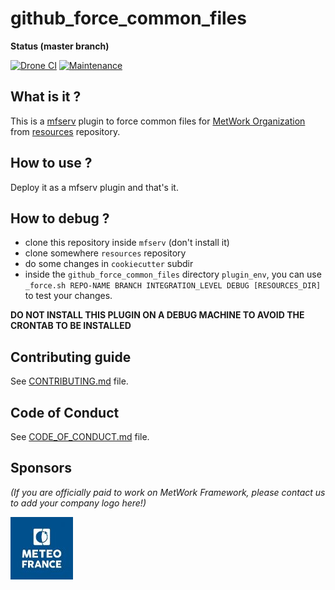 # github_force_common_files

[//]: # (automatically generated from https://github.com/metwork-framework/resources/blob/master/cookiecutter/_%7B%7Bcookiecutter.repo%7D%7D/README.md)

**Status (master branch)**



[![Drone CI](http://metwork-framework.org:8000/api/badges/metwork-framework/github_force_common_files/status.svg)](http://metwork-framework.org:8000/metwork-framework/github_force_common_files)
[![Maintenance](https://github.com/metwork-framework/resources/blob/master/badges/maintained.svg)]()


[//]: # (TABLE_OF_CONTENTS_PLACEHOLDER)

## What is it ?

This is a [mfserv](https://github.com/metwork-framework/mfserv) plugin to force common files
for [MetWork Organization](https://github.com/metwork-framework) from [resources](https://github.com/metwork-framework/resources)
repository.

## How to use ?

Deploy it as a mfserv plugin and that's it.

## How to debug ?

- clone this repository inside `mfserv` (don't install it)
- clone somewhere `resources` repository
- do some changes in `cookiecutter` subdir
- inside the `github_force_common_files` directory `plugin_env`, you can use
`_force.sh REPO-NAME BRANCH INTEGRATION_LEVEL DEBUG [RESOURCES_DIR]` to test your changes.

**DO NOT INSTALL THIS PLUGIN ON A DEBUG MACHINE TO AVOID THE CRONTAB TO BE INSTALLED**




## Contributing guide

See [CONTRIBUTING.md](CONTRIBUTING.md) file.



## Code of Conduct

See [CODE_OF_CONDUCT.md](CODE_OF_CONDUCT.md) file.



## Sponsors

*(If you are officially paid to work on MetWork Framework, please contact us to add your company logo here!)*

[![logo](https://raw.githubusercontent.com/metwork-framework/resources/master/sponsors/meteofrance-small.jpeg)](http://www.meteofrance.com)

